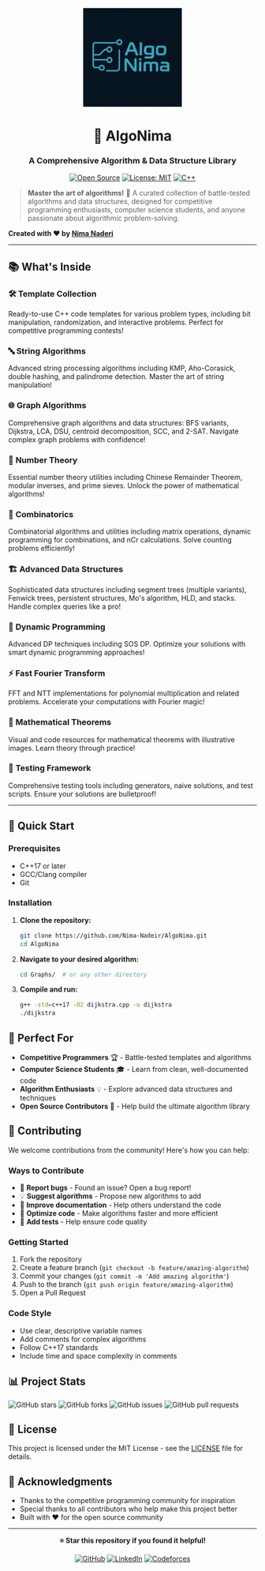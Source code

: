 <div align="center">
  <img src="logo.png" alt="AlgoNima Logo" width="200"/>
  
  # 🚀 AlgoNima
  
  ### A Comprehensive Algorithm & Data Structure Library
  
  [![Open Source](https://badges.frapsoft.com/os/v1/open-source.svg?v=103)](https://github.com/ellerbrock/open-source-badges/)
  [![License: MIT](https://img.shields.io/badge/License-MIT-yellow.svg)](https://opensource.org/licenses/MIT)
  [![C++](https://img.shields.io/badge/C%2B%2B-17-blue.svg)](https://en.cppreference.com/w/cpp/17)
  
</div>

> **Master the art of algorithms!** 🎯 A curated collection of battle-tested algorithms and data structures, designed for competitive programming enthusiasts, computer science students, and anyone passionate about algorithmic problem-solving.

**Created with ❤️ by [Nima Naderi](https://github.com/Nima-Nadeir)**

---

## 📚 What's Inside

### 🛠️ **Template Collection**
Ready-to-use C++ code templates for various problem types, including bit manipulation, randomization, and interactive problems. Perfect for competitive programming contests!

### 🔤 **String Algorithms**
Advanced string processing algorithms including KMP, Aho-Corasick, double hashing, and palindrome detection. Master the art of string manipulation!

### 🌐 **Graph Algorithms**
Comprehensive graph algorithms and data structures: BFS variants, Dijkstra, LCA, DSU, centroid decomposition, SCC, and 2-SAT. Navigate complex graph problems with confidence!

### 🔢 **Number Theory**
Essential number theory utilities including Chinese Remainder Theorem, modular inverses, and prime sieves. Unlock the power of mathematical algorithms!

### 🎲 **Combinatorics**
Combinatorial algorithms and utilities including matrix operations, dynamic programming for combinations, and nCr calculations. Solve counting problems efficiently!

### 🏗️ **Advanced Data Structures**
Sophisticated data structures including segment trees (multiple variants), Fenwick trees, persistent structures, Mo's algorithm, HLD, and stacks. Handle complex queries like a pro!

### 🧠 **Dynamic Programming**
Advanced DP techniques including SOS DP. Optimize your solutions with smart dynamic programming approaches!

### ⚡ **Fast Fourier Transform**
FFT and NTT implementations for polynomial multiplication and related problems. Accelerate your computations with Fourier magic!

### 📐 **Mathematical Theorems**
Visual and code resources for mathematical theorems with illustrative images. Learn theory through practice!

### 🧪 **Testing Framework**
Comprehensive testing tools including generators, naive solutions, and test scripts. Ensure your solutions are bulletproof!

---

## 🚀 Quick Start

### Prerequisites
- C++17 or later
- GCC/Clang compiler
- Git

### Installation

1. **Clone the repository:**
   ```bash
   git clone https://github.com/Nima-Nadeir/AlgoNima.git
   cd AlgoNima
   ```

2. **Navigate to your desired algorithm:**
   ```bash
   cd Graphs/  # or any other directory
   ```

3. **Compile and run:**
   ```bash
   g++ -std=c++17 -O2 dijkstra.cpp -o dijkstra
   ./dijkstra
   ```

## 🎯 Perfect For

- **Competitive Programmers** 🏆 - Battle-tested templates and algorithms
- **Computer Science Students** 🎓 - Learn from clean, well-documented code
- **Algorithm Enthusiasts** 💡 - Explore advanced data structures and techniques
- **Open Source Contributors** 🤝 - Help build the ultimate algorithm library

## 🤝 Contributing

We welcome contributions from the community! Here's how you can help:

### Ways to Contribute
- 🐛 **Report bugs** - Found an issue? Open a bug report!
- 💡 **Suggest algorithms** - Propose new algorithms to add
- 📝 **Improve documentation** - Help others understand the code
- 🔧 **Optimize code** - Make algorithms faster and more efficient
- 🧪 **Add tests** - Help ensure code quality

### Getting Started
1. Fork the repository
2. Create a feature branch (`git checkout -b feature/amazing-algorithm`)
3. Commit your changes (`git commit -m 'Add amazing algorithm'`)
4. Push to the branch (`git push origin feature/amazing-algorithm`)
5. Open a Pull Request

### Code Style
- Use clear, descriptive variable names
- Add comments for complex algorithms
- Follow C++17 standards
- Include time and space complexity in comments

## 📊 Project Stats

![GitHub stars](https://img.shields.io/github/stars/Nima-Nadeir/AlgoNima?style=social)
![GitHub forks](https://img.shields.io/github/forks/Nima-Nadeir/AlgoNima?style=social)
![GitHub issues](https://img.shields.io/github/issues/Nima-Nadeir/AlgoNima)
![GitHub pull requests](https://img.shields.io/github/issues-pr/Nima-Nadeir/AlgoNima)

## 📄 License

This project is licensed under the MIT License - see the [LICENSE](LICENSE) file for details.

## 🙏 Acknowledgments

- Thanks to the competitive programming community for inspiration
- Special thanks to all contributors who help make this project better
- Built with ❤️ for the open source community

---

<div align="center">
  
**⭐ Star this repository if you found it helpful!**

[![GitHub](https://img.shields.io/badge/GitHub-100000?style=for-the-badge&logo=github&logoColor=white)](https://github.com/Nima-Nadeir/AlgoNima)
[![LinkedIn](https://img.shields.io/badge/LinkedIn-0077B5?style=for-the-badge&logo=linkedin&logoColor=white)](https://www.linkedin.com/in/nima-naderi04/)
[![Codeforces](https://img.shields.io/badge/Codeforces-1F8ACB?style=for-the-badge&logo=codeforces&logoColor=white)](https://codeforces.com/profile/N.N_2004)

</div>
